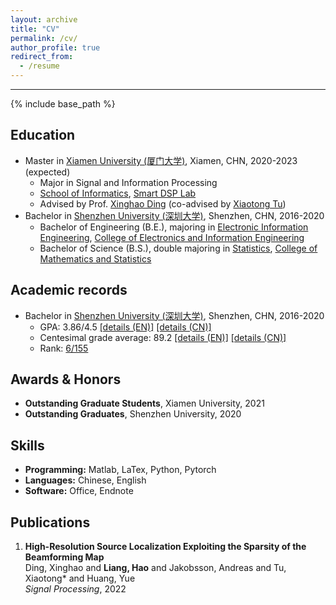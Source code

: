 ```yaml
---
layout: archive
title: "CV"
permalink: /cv/
author_profile: true
redirect_from:
  - /resume
---
```


***

{% include base_path %}

Education
------
* Master in [Xiamen University (厦门大学)](https://www.xmu.edu.cn/), Xiamen, CHN, 2020-2023 (expected)
  * Major in Signal and Information Processing
  * [School of Informatics](https://informatics.xmu.edu.cn/), [Smart DSP Lab](https://xmu-smartdsp.github.io/index.html)
  * Advised by Prof. [Xinghao Ding](https://scholar.google.com/citations?user=k5hVBfMAAAAJ&hl=zh-CN&oi=ao) (co-advised by [Xiaotong Tu](https://tormii.github.io/))
* Bachelor in [Shenzhen University (深圳大学)](https://www.szu.edu.cn/), Shenzhen, CHN, 2016-2020
  * Bachelor of Engineering (B.E.), majoring in [Electronic Information Engineering](https://hauliang.github.io/files/B-E.pdf), [College of Electronics and Information Engineering](https://en.szu.edu.cn/info/1017/1028.htm)
  * Bachelor of Science (B.S.), double majoring in [Statistics](https://hauliang.github.io/files/B-S.pdf), [College of Mathematics and Statistics](https://en.szu.edu.cn/info/1017/1027.htm)

Academic records
------
* Bachelor in [Shenzhen University (深圳大学)](https://www.szu.edu.cn/), Shenzhen, CHN, 2016-2020
  * GPA: 3.86/4.5 [[details (EN)]](https://hauliang.github.io/files/GPA-EN.pdf) [[details (CN)]](https://hauliang.github.io/files/GPA-CN.pdf) 
  * Centesimal grade average: 89.2 [[details (EN)]](https://hauliang.github.io/files/average-grade-EN.pdf) [[details (CN)]](https://hauliang.github.io/files/average-grade-CN.pdf) 
  * Rank: [6/155](https://hauliang.github.io/files/rank.pdf) 

Awards & Honors
------
* **Outstanding Graduate Students**, Xiamen University, 2021
* **Outstanding Graduates**, Shenzhen University, 2020

Skills
------
* **Programming:** Matlab, LaTex, Python, Pytorch
* **Languages:** Chinese, English
* **Software:** Office, Endnote

Publications
------
<ol>
<li><p> <b>High-Resolution Source Localization Exploiting the Sparsity of the Beamforming Map</b><br>
Ding, Xinghao and <b>Liang, Hao</b> and Jakobsson, Andreas and Tu, Xiaotong* and Huang, Yue<br>
<i>Signal Processing</i>, 2022 <br>